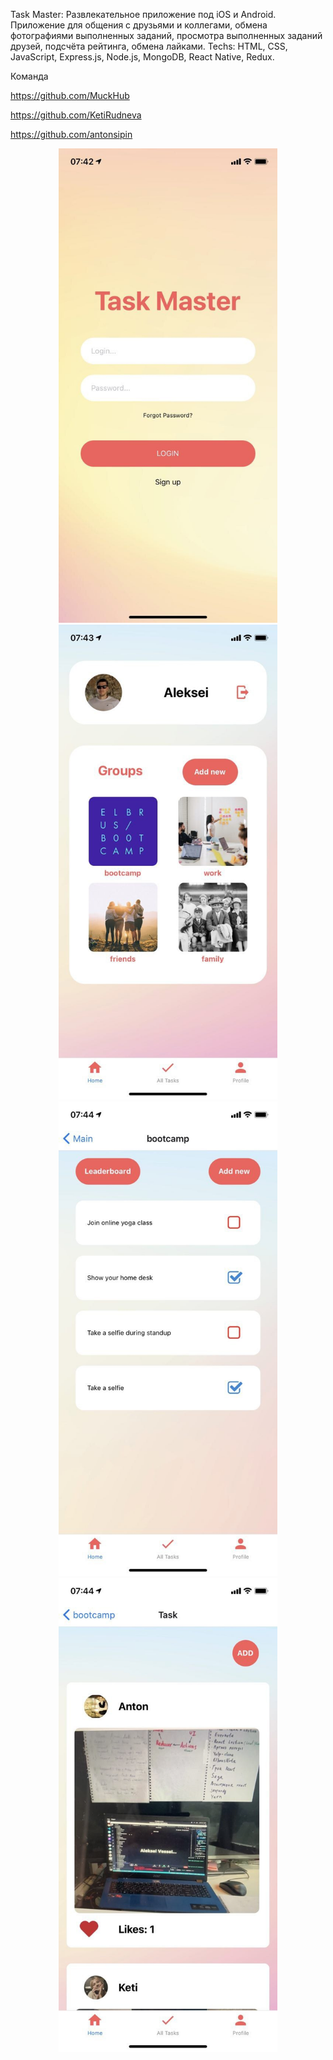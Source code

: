 Task Master: Развлекательное приложение под iOS и Android. Приложение для общения с друзьями и коллегами, обмена фотографиями выполненных заданий, просмотра выполненных заданий друзей, подсчёта рейтинга, обмена лайками.
Techs: HTML, CSS, JavaScript, Express.js, Node.js, MongoDB, React Native, Redux.

Команда

https://github.com/MuckHub

https://github.com/KetiRudneva

https://github.com/antonsipin

<p align="center">
  <img src="assets/1" width="350" title="Экран регистрации">
  <img src="assets/2" width="350" alt="Аккаунт пользователя">
  <img src="assets/3" width="350" title="Экран добавления задачи">
  <img src="assets/4" width="350" alt="Лента. Возвожность добавить фотографию и поставить лайк.">
</p>







